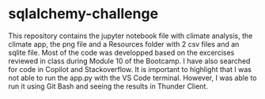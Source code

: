 # sqlalchemy-challenge
This repository contains the jupyter notebook file with climate analysis, the climate app, the png file and a Resources folder with 2 csv files and an sqlite file. Most of the code was developped based on the excercises reviewed in class during Module 10 of the Bootcamp. I have also searched for code in Copilot and Stackoverflow.
It is important to highlight that I was not able to run the app.py with the VS Code terminal. However, I was able to run it using Git Bash and seeing the results in Thunder Client.
